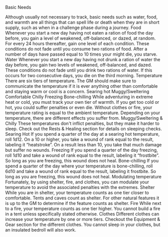 Basic Needs

Although usually not necessary to track, basic needs such as water, food, and warmth are all things that can spell life or death when they are in short supply, such as when in a challenge phase during a journey.
Food
Whenever you start a new day having not eaten a ration of food the day before, you gain a level of weakened, off-balanced, or dazed, at random. For every 24 hours thereafter, gain one level of each condition. These conditions do not fade until you consume two rations of food.
After a number of days have passed equal to 10 times your might die, you starve.
Water
Whenever you start a new day having not drunk a ration of water the day before, you gain two levels of weakened, off-balanced, and dazed. These conditions do not fade until you drink two rations of water.
If this occurs for two consecutive days, you die on the third morning.
Temperature
There are six tiers of temperature. The GM should make sure to communicate the temperature if it is ever anything other than comfortable and staying warm or cool is a concern.
Searing hot
Muggy/Sweltering
Comfortable
Chilly
Freezing
Bone-chilling
While adventuring in extreme heat or cold, you must track your own tier of warmth. If you get too cold or hot, you could suffer penalties or even die. Without clothes or fire, your temperature rating is equal to the ambient temperature.
Depending on your temperature, there are different effects you suffer from.
Muggy/Sweltering & Chilly
These temperatures don't inflict penalties, but they make it harder to sleep. Check out the Rests & Healing section for details on sleeping checks.
Searing Hot
If you spend a quarter of the day at a searing hot temperature, roll 1d12. On a 10 or higher, you take a wound of rank equal to the result, labeling it “heatstroke”. On a result less than 10, you take that much damage but suffer no wounds.
Freezing
If you spend a quarter of the day freezing, roll 1d10 and take a wound of rank equal to the result, labeling it “frostbite”. So long as you are freezing, this wound does not heal.
Bone-chilling
If you spend a quarter of the day where your temperature is bone-chilling, roll 6d10 and take a wound of rank equal to the result, labeling it frostbite. So long as you are freezing, this wound does not heal.
Modulating temperature
Fortunately, by using shelter, fire, and clothes, you can modulate your temperature to avoid the associated penalties with the extremes.
Shelter
While you are in shelter, your temperature counts as one tier closer to comfortable. Tents and caves count as shelter. For other natural features it is up to the GM to determine if the feature counts as shelter.
Fire
While next to a fire, your temperature counts as one tier higher. You cannot build a fire in a tent unless specifically stated otherwise.
Clothes
Different clothes can increase your temperature by one or more tiers. Checkout the Equipment & Gear section for the different clothes. You cannot sleep in your clothes, but an insulated bedroll will also work.
